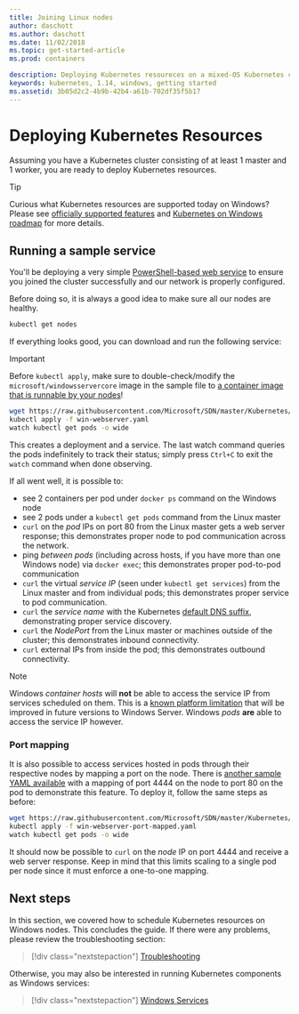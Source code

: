 ```yaml
---
title: Joining Linux nodes
author: daschott
ms.author: daschott
ms.date: 11/02/2018
ms.topic: get-started-article
ms.prod: containers

description: Deploying Kubernetes resoureces on a mixed-OS Kubernetes cluster.
keywords: kubernetes, 1.14, windows, getting started
ms.assetid: 3b05d2c2-4b9b-42b4-a61b-702df35f5b17
---
```

# Deploying Kubernetes Resources #
Assuming you have a Kubernetes cluster consisting of at least 1 master and 1 worker, you are ready to deploy Kubernetes resources.
> [!TIP] 
> Curious what Kubernetes resources are supported today on Windows? Please see [officially supported features](https://kubernetes.io/docs/getting-started-guides/windows/#supported-features) and [Kubernetes on Windows roadmap](https://trello.com/b/rjTqrwjl/windows-k8s-roadmap) for more details.


## Running a sample service ##
You'll be deploying a very simple [PowerShell-based web service](https://github.com/Microsoft/SDN/blob/master/Kubernetes/WebServer.yaml) to ensure you joined the cluster successfully and our network is properly configured.

Before doing so, it is always a good idea to make sure all our nodes are healthy.
```bash
kubectl get nodes
```

If everything looks good, you can download and run the following service:
> [!Important] 
> Before `kubectl apply`, make sure to double-check/modify the `microsoft/windowsservercore` image in the sample file to [a container image that is runnable by your nodes](https://docs.microsoft.com/virtualization/windowscontainers/deploy-containers/version-compatibility#choosing-container-os-versions)!

```bash
wget https://raw.githubusercontent.com/Microsoft/SDN/master/Kubernetes/flannel/l2bridge/manifests/simpleweb.yml -O win-webserver.yaml
kubectl apply -f win-webserver.yaml
watch kubectl get pods -o wide
```

This creates a deployment and a service. The last watch command queries the pods indefinitely to track their status; simply press `Ctrl+C` to exit the `watch` command when done observing.

If all went well, it is possible to:

  - see 2 containers per pod under `docker ps` command on the Windows node
  - see 2 pods under a `kubectl get pods` command from the Linux master
  - `curl` on the *pod* IPs on port 80 from the Linux master gets a web server response; this demonstrates proper node to pod communication across the network.
  - ping *between pods* (including across hosts, if you have more than one Windows node) via `docker exec`; this demonstrates proper pod-to-pod communication
  - `curl` the virtual *service IP* (seen under `kubectl get services`) from the Linux master and from individual pods; this demonstrates proper service to pod communication.
  - `curl` the *service name* with the Kubernetes [default DNS suffix](https://kubernetes.io/docs/concepts/services-networking/dns-pod-service/#services), demonstrating proper service discovery.
  - `curl` the *NodePort* from the Linux master or machines outside of the cluster; this demonstrates inbound connectivity.
  - `curl` external IPs from inside the pod; this demonstrates outbound connectivity.

> [!Note]  
> Windows *container hosts* will **not** be able to access the service IP from services scheduled on them. This is a [known platform limitation](./common-problems.md#my-windows-node-cannot-access-my-services-using-the-service-ip) that will be improved in future versions to Windows Server. Windows *pods* **are** able to access the service IP however.

### Port mapping ### 
It is also possible to access services hosted in pods through their respective nodes by mapping a port on the node. There is [another sample YAML available](https://github.com/Microsoft/SDN/blob/master/Kubernetes/PortMapping.yaml) with a mapping of port 4444 on the node to port 80 on the pod to demonstrate this feature. To deploy it, follow the same steps as before:

```bash
wget https://raw.githubusercontent.com/Microsoft/SDN/master/Kubernetes/PortMapping.yaml -O win-webserver-port-mapped.yaml
kubectl apply -f win-webserver-port-mapped.yaml
watch kubectl get pods -o wide
```

It should now be possible to `curl` on the *node* IP on port 4444 and receive a web server response. Keep in mind that this limits scaling to a single pod per node since it must enforce a one-to-one mapping.


## Next steps ##
In this section, we covered how to schedule Kubernetes resources on Windows nodes. This concludes the guide. If there were any problems, please review the troubleshooting section:

> [!div class="nextstepaction"]
> [Troubleshooting](./common-problems.md)

Otherwise, you may also be interested in running Kubernetes components as Windows services:
> [!div class="nextstepaction"]
> [Windows Services](./kube-windows-services.md)